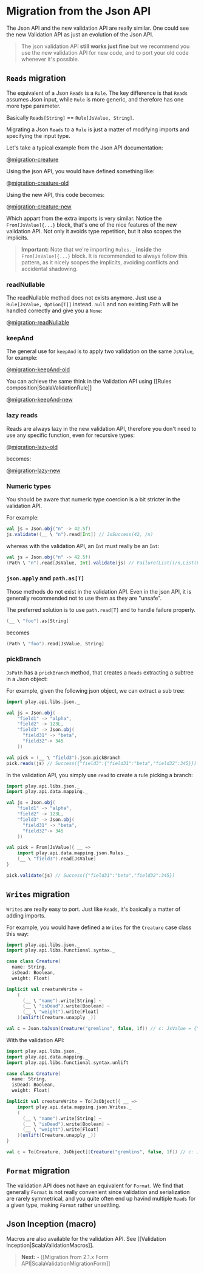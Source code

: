 # Migration from the Json API

The Json API and the new validation API are really similar. One could see the new Validation API as just an evolution of the Json API.

> The json validation API **still works just fine** but we recommend you use the new validation API for new code, and to port your old code whenever it's possible.

## `Reads` migration

The equivalent of a Json `Reads` is a `Rule`. The key difference is that `Reads` assumes Json input, while `Rule` is more generic, and therefore has one more type parameter.

Basically `Reads[String]` == `Rule[JsValue, String]`.

Migrating a Json `Reads` to a `Rule` is just a matter of modifying imports and specifying the input type.

Let's take a typical example from the Json API documentation:

@[migration-creature](code/ScalaValidationMigrationJson.scala)

Using the json API, you would have defined something like:

@[migration-creature-old](code/ScalaValidationMigrationJson.scala)

Using the new API, this code becomes:

@[migration-creature-new](code/ScalaValidationMigrationJson.scala)

Which appart from the extra imports is very similar. Notice the `From[JsValue]{...}` block, that's one of the nice features of the new validation API. Not only it avoids type repetition, but it also scopes the implicits.

> **Important:** Note that we're importing `Rules._` **inside** the `From[JsValue]{...}` block.
It is recommended to always follow this pattern, as it nicely scopes the implicits, avoiding conflicts and accidental shadowing.

### readNullable

The readNullable method does not exists anymore. Just use a `Rule[JsValue, Option[T]]` instead. `null` and non existing Path will be handled correctly and give you a `None`:

@[migration-readNullable](code/ScalaValidationMigrationJson.scala)

### keepAnd

The general use for `keepAnd` is to apply two validation on the same `JsValue`, for example:

@[migration-keepAnd-old](code/ScalaValidationMigrationJson.scala)

You can achieve the same think in the Validation API using [[Rules composition|ScalaValidationRule]]

@[migration-keepAnd-new](code/ScalaValidationMigrationJson.scala)

### lazy reads

Reads are always lazy in the new validation API, therefore you don't need to use any specific function, even for recursive types:

@[migration-lazy-old](code/ScalaValidationMigrationJson.scala)

becomes:

@[migration-lazy-new](code/ScalaValidationMigrationJson.scala)

### Numeric types

You should be aware that numeric type coercion is a bit stricter in the validation API.

For example:

```scala
val js = Json.obj("n" -> 42.5f)
js.validate((__ \ "n").read[Int]) // JsSuccess(42, /n)
```

whereas with the validation API, an `Int` must really be an `Int`:

```scala
val js = Json.obj("n" -> 42.5f)
(Path \ "n").read[JsValue, Int].validate(js) // Failure(List((/n,List(ValidationError(validation.type-mismatch,WrappedArray(Int))))))
```

### `json.apply` and `path.as[T]`

Those methods do not exist in the validation API. Even in the json API, it is generally recommended not to use them as they are "unsafe".

The preferred solution is to use `path.read[T]` and to handle failure properly.

```scala
(__ \ "foo").as[String]
```

becomes

```scala
(Path \ "foo").read[JsValue, String]
```

### pickBranch

`JsPath` has a `prickBranch` method, that creates a `Reads` extracting a subtree in a Json object:

For example, given the following json object, we can extract a sub tree:

```scala
import play.api.libs.json._

val js = Json.obj(
	"field1" -> "alpha",
	"field2" -> 123L,
	"field3" -> Json.obj(
	  "field31" -> "beta",
	  "field32"-> 345
	))

val pick = (__ \ "field3").json.pickBranch
pick.reads(js) // Success({"field3":{"field31":"beta","field32":345}})
```

In the validation API, you simply use `read` to create a rule picking a branch:

```scala
import play.api.libs.json._
import play.api.data.mapping._

val js = Json.obj(
	"field1" -> "alpha",
	"field2" -> 123L,
	"field3" -> Json.obj(
	  "field31" -> "beta",
	  "field32"-> 345
	))

val pick = From[JsValue]{ __ =>
	import play.api.data.mapping.json.Rules._
	(__ \ "field3").read[JsValue]
}

pick.validate(js) // Success({"field31":"beta","field32":345})
```

## `Writes` migration

`Writes` are really easy to port. Just like `Reads`, it's basically a matter of adding imports.

For example, you would have defined a `Writes` for the `Creature` case class this way:

```scala
import play.api.libs.json._
import play.api.libs.functional.syntax._

case class Creature(
  name: String,
  isDead: Boolean,
  weight: Float)

implicit val creatureWrite =
	(
	  (__ \ "name").write[String] ~
	  (__ \ "isDead").write[Boolean] ~
	  (__ \ "weight").write[Float]
	)(unlift(Creature.unapply _))

val c = Json.toJson(Creature("gremlins", false, 1f)) // c: JsValue = {"name":"gremlins","isDead":false,"weight":1.0}
```

With the validation API:

```scala
import play.api.libs.json._
import play.api.data.mapping._
import play.api.libs.functional.syntax.unlift

case class Creature(
  name: String,
  isDead: Boolean,
  weight: Float)

implicit val creatureWrite = To[JsObject]{ __ =>
	import play.api.data.mapping.json.Writes._
	(
	  (__ \ "name").write[String] ~
	  (__ \ "isDead").write[Boolean] ~
	  (__ \ "weight").write[Float]
	)(unlift(Creature.unapply _))
}

val c = To[Creature, JsObject](Creature("gremlins", false, 1f)) // c: JsObject = {"name":"gremlins","isDead":false,"weight":1.0}
```

## `Format` migration

The validation API does not have an equivalent for `Format`. We find that generally `Format` is not really convenient since validation and serialization are rarely symmetrical, and you quite often end up havind multiple `Reads` for a given type, making `Format` rather unsettling.

## Json Inception (macro)

Macros are also available for the validation API. See [[Validation Inception|ScalaValidationMacros]].

> **Next:** - [[Migration from 2.1.x Form API|ScalaValidationMigrationForm]]